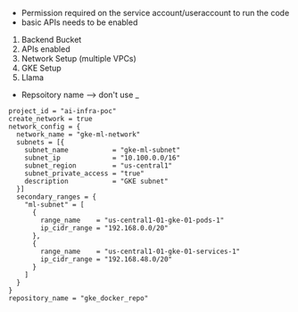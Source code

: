 - Permission required on the service account/useraccount to run the code
- basic APIs needs to be enabled


1. Backend Bucket
2. APIs enabled
3. Network Setup (multiple VPCs)
4. GKE Setup
5. Llama

- Repsoitory name -->  don't use _

```hcl
project_id = "ai-infra-poc"
create_network = true
network_config = {
  network_name = "gke-ml-network"
  subnets = [{
    subnet_name           = "gke-ml-subnet"
    subnet_ip             = "10.100.0.0/16"
    subnet_region         = "us-central1"
    subnet_private_access = "true"
    description           = "GKE subnet"
  }]
  secondary_ranges = {
    "ml-subnet" = [
      {
        range_name    = "us-central1-01-gke-01-pods-1"
        ip_cidr_range = "192.168.0.0/20"
      },
      {
        range_name    = "us-central1-01-gke-01-services-1"
        ip_cidr_range = "192.168.48.0/20"
      }
    ]
  }
}
repository_name = "gke_docker_repo"
```
